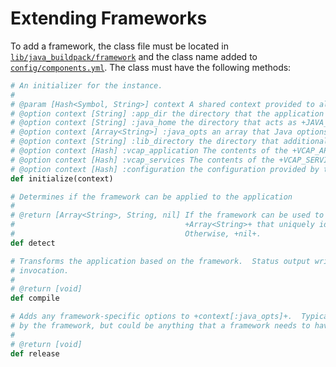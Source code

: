 # Extending Frameworks
To add a framework, the class file must be located in [`lib/java_buildpack/framework`][framework_dir] and the class name added to [`config/components.yml`][components_yml].  The class must have the following methods:

[framework_dir]: ../lib/java_buildpack/framework
[components_yml]: ../config/components.yml

```ruby
# An initializer for the instance.
#
# @param [Hash<Symbol, String>] context A shared context provided to all components
# @option context [String] :app_dir the directory that the application exists in
# @option context [String] :java_home the directory that acts as +JAVA_HOME+
# @option context [Array<String>] :java_opts an array that Java options can be added to
# @option context [String] :lib_directory the directory that additional libraries are placed in
# @option context [Hash] :vcap_application The contents of the +VCAP_APPLICATION+ environment variable
# @option context [Hash] :vcap_services The contents of the +VCAP_SERVICES+ environment variable
# @option context [Hash] :configuration the configuration provided by the user
def initialize(context)

# Determines if the framework can be applied to the application
#
# @return [Array<String>, String, nil] If the framework can be used to run the application, a +String+ or an
#                                      +Array<String>+ that uniquely identifies the framework (e.g. +java-opts+).
#                                      Otherwise, +nil+.
def detect

# Transforms the application based on the framework.  Status output written to +STDOUT+ is expected as part of this
# invocation.
#
# @return [void]
def compile

# Adds any framework-specific options to +context[:java_opts]+.  Typically this includes any JRE configuration required
# by the framework, but could be anything that a framework needs to have configured.
#
# @return [void]
def release
```
